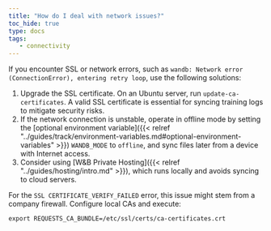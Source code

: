 ```yaml
---
title: "How do I deal with network issues?"
toc_hide: true
type: docs
tags:
   - connectivity
---
```

If you encounter SSL or network errors, such as `wandb: Network error (ConnectionError), entering retry loop`, use the following solutions:

1. Upgrade the SSL certificate. On an Ubuntu server, run `update-ca-certificates`. A valid SSL certificate is essential for syncing training logs to mitigate security risks.
2. If the network connection is unstable, operate in offline mode by setting the [optional environment variable]({{< relref "../guides/track/environment-variables.md#optional-environment-variables" >}}) `WANDB_MODE` to `offline`, and sync files later from a device with Internet access.
3. Consider using [W&B Private Hosting]({{< relref "../guides/hosting/intro.md" >}}), which runs locally and avoids syncing to cloud servers.

For the `SSL CERTIFICATE_VERIFY_FAILED` error, this issue might stem from a company firewall. Configure local CAs and execute:

`export REQUESTS_CA_BUNDLE=/etc/ssl/certs/ca-certificates.crt`